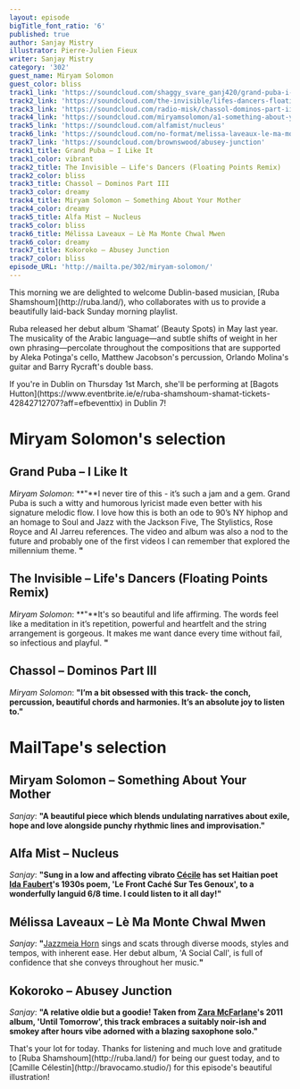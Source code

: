 ```yaml
---
layout: episode
bigTitle_font_ratio: '6'
published: true
author: Sanjay Mistry
illustrator: Pierre-Julien Fieux
writer: Sanjay Mistry
category: '302'
guest_name: Miryam Solomon
guest_color: bliss
track1_link: 'https://soundcloud.com/shaggy_svare_ganj420/grand-puba-i-like-it'
track2_link: 'https://soundcloud.com/the-invisible/lifes-dancers-floating-points-remix'
track3_link: 'https://soundcloud.com/radio-misk/chassol-dominos-part-iii'
track4_link: 'https://soundcloud.com/miryamsolomon/a1-something-about-your-mother'
track5_link: 'https://soundcloud.com/alfamist/nucleus'
track6_link: 'https://soundcloud.com/no-format/melissa-laveaux-le-ma-monte-chwal-mwen-1'
track7_link: 'https://soundcloud.com/brownswood/abusey-junction'
track1_title: Grand Puba – I Like It
track1_color: vibrant
track2_title: The Invisible – Life's Dancers (Floating Points Remix)
track2_color: bliss
track3_title: Chassol – Dominos Part III
track3_color: dreamy
track4_title: Miryam Solomon – Something About Your Mother
track4_color: dreamy
track5_title: Alfa Mist – Nucleus
track5_color: bliss
track6_title: Mélissa Laveaux – Lè Ma Monte Chwal Mwen
track6_color: dreamy
track7_title: Kokoroko – Abusey Junction
track7_color: bliss
episode_URL: 'http://mailta.pe/302/miryam-solomon/'
---
```

<p id="introduction">This morning we are delighted to welcome Dublin-based musician, [Ruba Shamshoum](http://ruba.land/), who collaborates with us to provide a beautifully laid-back Sunday morning playlist.</p>
<p>Ruba released her debut album ‘Shamat’ (Beauty Spots) in May last year. The musicality of the Arabic language—and subtle shifts of weight in her own phrasing—percolate throughout the compositions that are supported by Aleka Potinga's cello, Matthew Jacobson's percussion, Orlando Molina's guitar and Barry Rycraft's double bass.</p>
<p>If you're in Dublin on Thursday 1st March, she'll be performing at [Bagots Hutton](https://www.eventbrite.ie/e/ruba-shamshoum-shamat-tickets-42842712707?aff=efbeventtix) in Dublin 7!</p>


# Miryam Solomon's selection


## Grand Puba – I Like It
_Miryam Solomon_: **"**I never tire of this - it’s such a jam and a gem. Grand Puba is such a witty and humorous lyricist made even better with his signature melodic flow. I love how this is both an ode to 90’s NY hiphop and an homage to Soul and Jazz with the Jackson Five, The Stylistics, Rose Royce and Al Jarreu references. The video and album was also a nod to the future and probably one of the first videos I can remember that explored the millennium theme. **"**

## The Invisible – Life's Dancers (Floating Points Remix)
_Miryam Solomon_: **"**It's so beautiful and life affirming. The words feel like a meditation in it’s repetition, powerful and heartfelt and the string arrangement is gorgeous. It makes me want dance every time without fail, so infectious and playful.
**"**

## Chassol – Dominos Part III
_Miryam Solomon_: **"**I’m a bit obsessed with this track- the conch, percussion, beautiful chords and harmonies. It’s an absolute joy to listen to.**"**


# MailTape's selection

## Miryam Solomon – Something About Your Mother
_Sanjay_: **"**A beautiful piece which blends undulating narratives about exile, hope and love alongside punchy rhythmic lines and improvisation.**"**

## Alfa Mist – Nucleus
_Sanjay_: **"**Sung in a low and affecting vibrato [Cécile](http://www.cecilemclorinsalvant.com/) has set Haitian poet [Ida Faubert](https://en.wikipedia.org/wiki/Ida_Faubert)'s 1930s poem, 'Le Front Caché Sur Tes Genoux', to a wonderfully languid 6/8 time. I could listen to it all day!**"**

## Mélissa Laveaux – Lè Ma Monte Chwal Mwen
_Sanjay_: **"**[Jazzmeia Horn](https://www.theartistryofjazzhorn.com/) sings and scats through diverse moods, styles and tempos, with inherent ease. Her debut album, 'A Social Call', is full of confidence that she conveys throughout her music.**"**

## Kokoroko – Abusey Junction
_Sanjay_: **"**A relative oldie but a goodie! Taken from [Zara McFarlane](https://www.zaramcfarlane.com/)'s 2011 album, 'Until Tomorrow', this track embraces a suitably noir-ish and smokey after hours vibe adorned with a blazing saxophone solo.**"**

<p id="outroduction">That's your lot for today. Thanks for listening and much love and gratitude to [Ruba Shamshoum](http://ruba.land/) for being our guest today, and to [Camille Célestin](http://bravocamo.studio/) for this episode's beautiful illustration!</p>
